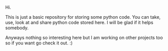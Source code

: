 Hi.

This is just a basic repository for storing some python code.
You can take, use, look at and share python code stored here.
I will be glad if it helps somebody.

Anyways nothing so interesting here but I am working on other projects too so if you want go check it out.
:)
